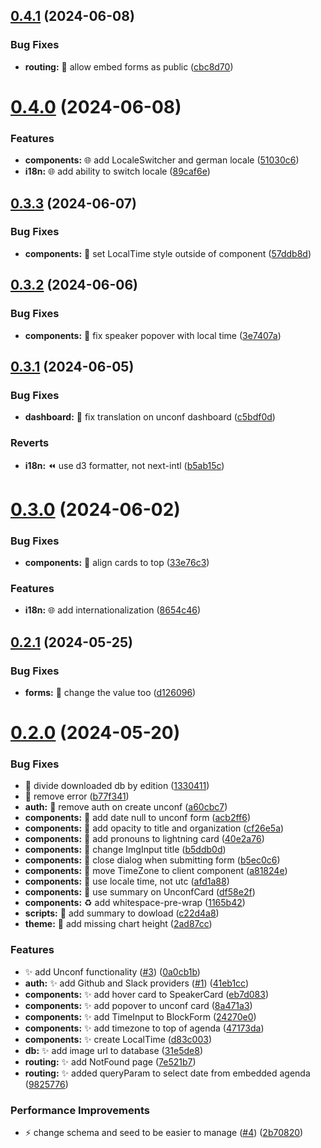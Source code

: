 ## [0.4.1](https://github.com/lloydrichards/proj_outlier-microfrontend/compare/v0.4.0...v0.4.1) (2024-06-08)


### Bug Fixes

* **routing:** :bug: allow embed forms as public ([cbc8d70](https://github.com/lloydrichards/proj_outlier-microfrontend/commit/cbc8d707306fff26c6c6ccefc1809d012c578bee))

# [0.4.0](https://github.com/lloydrichards/proj_outlier-microfrontend/compare/v0.3.3...v0.4.0) (2024-06-08)


### Features

* **components:** :globe_with_meridians: add LocaleSwitcher and german locale ([51030c6](https://github.com/lloydrichards/proj_outlier-microfrontend/commit/51030c686c25d602185f9dbfd34c4f548062613e))
* **i18n:** :globe_with_meridians: add ability to switch locale ([89caf6e](https://github.com/lloydrichards/proj_outlier-microfrontend/commit/89caf6ebc2a82d8c6eea4a45970145d24274a6ae))

## [0.3.3](https://github.com/lloydrichards/proj_outlier-microfrontend/compare/v0.3.2...v0.3.3) (2024-06-07)


### Bug Fixes

* **components:** :bug: set LocalTime style outside of component ([57ddb8d](https://github.com/lloydrichards/proj_outlier-microfrontend/commit/57ddb8da1a88f2dad3630c961fb7b108723f202d))

## [0.3.2](https://github.com/lloydrichards/proj_outlier-microfrontend/compare/v0.3.1...v0.3.2) (2024-06-06)


### Bug Fixes

* **components:** :bug: fix speaker popover with local time ([3e7407a](https://github.com/lloydrichards/proj_outlier-microfrontend/commit/3e7407a97e2da8d80d8d8ea545e628bae6a66e87))

## [0.3.1](https://github.com/lloydrichards/proj_outlier-microfrontend/compare/v0.3.0...v0.3.1) (2024-06-05)


### Bug Fixes

* **dashboard:** :bug: fix translation on unconf dashboard ([c5bdf0d](https://github.com/lloydrichards/proj_outlier-microfrontend/commit/c5bdf0dc02104e4c2e718cab58c263eb2742c6ca))


### Reverts

* **i18n:** :rewind: use d3 formatter, not next-intl ([b5ab15c](https://github.com/lloydrichards/proj_outlier-microfrontend/commit/b5ab15c95e49bc79c8f849b8bf8b4db9db1004bd))

# [0.3.0](https://github.com/lloydrichards/proj_outlier-microfrontend/compare/v0.2.1...v0.3.0) (2024-06-02)


### Bug Fixes

* **components:** :bug: align cards to top ([33e76c3](https://github.com/lloydrichards/proj_outlier-microfrontend/commit/33e76c300412a2790dd3ec5800d5ef8801e1c8b6))


### Features

* **i18n:** :globe_with_meridians: add internationalization ([8654c46](https://github.com/lloydrichards/proj_outlier-microfrontend/commit/8654c46b436ec71a44d6fca2423a55902cdb4ca8))

## [0.2.1](https://github.com/lloydrichards/proj_outlier-microfrontend/compare/v0.2.0...v0.2.1) (2024-05-25)

### Bug Fixes

- **forms:** :bug: change the value too
  ([d126096](https://github.com/lloydrichards/proj_outlier-microfrontend/commit/d126096d47c1ff0101bf3cf733154033af02dade))

# [0.2.0](https://github.com/lloydrichards/proj_outlier-microfrontend/compare/v0.1.0...v0.2.0) (2024-05-20)

### Bug Fixes

- :bug: divide downloaded db by edition
  ([1330411](https://github.com/lloydrichards/proj_outlier-microfrontend/commit/13304118fc0a3d61b139582f0811f221f6eedd7f))
- :rotating_light: remove error
  ([b77f341](https://github.com/lloydrichards/proj_outlier-microfrontend/commit/b77f341c7428719a69349c44cb3dd83d8e915464))
- **auth:** :bug: remove auth on create unconf
  ([a60cbc7](https://github.com/lloydrichards/proj_outlier-microfrontend/commit/a60cbc7d383182583659cded9d37df1ee86ac0b1))
- **components:** :bug: add date null to unconf form
  ([acb2ff6](https://github.com/lloydrichards/proj_outlier-microfrontend/commit/acb2ff6e88b782180e4754ef07c513aa7caa754d))
- **components:** :bug: add opacity to title and organization
  ([cf26e5a](https://github.com/lloydrichards/proj_outlier-microfrontend/commit/cf26e5ace5b2e995d9a3f17ebb091e7d9d1ebf64))
- **components:** :bug: add pronouns to lightning card
  ([40e2a76](https://github.com/lloydrichards/proj_outlier-microfrontend/commit/40e2a76c665f88e1273220c96bea7d9c9c8c5aa2))
- **components:** :bug: change ImgInput title
  ([b5ddb0d](https://github.com/lloydrichards/proj_outlier-microfrontend/commit/b5ddb0de18cd07b7e57fdd10daa39a9793c9cf47))
- **components:** :bug: close dialog when submitting form
  ([b5ec0c6](https://github.com/lloydrichards/proj_outlier-microfrontend/commit/b5ec0c61fa4cb98892423d6ec19a839f62e68ca5))
- **components:** :bug: move TimeZone to client component
  ([a81824e](https://github.com/lloydrichards/proj_outlier-microfrontend/commit/a81824eb0f933ae3bfa143c54893076a88aa83ef))
- **components:** :bug: use locale time, not utc
  ([afd1a88](https://github.com/lloydrichards/proj_outlier-microfrontend/commit/afd1a88c339092b93c07e52a48627bc8583c203f))
- **components:** :bug: use summary on UnconfCard
  ([df58e2f](https://github.com/lloydrichards/proj_outlier-microfrontend/commit/df58e2f724315c11fae1d6ba444530b9e29c7d3f))
- **components:** :recycle: add whitespace-pre-wrap
  ([1165b42](https://github.com/lloydrichards/proj_outlier-microfrontend/commit/1165b42b4a8948fa616b71777504f90a86cad383))
- **scripts:** :bug: add summary to dowload
  ([c22d4a8](https://github.com/lloydrichards/proj_outlier-microfrontend/commit/c22d4a8cb0b02cc8b223450a740690599dd00d71))
- **theme:** :lipstick: add missing chart height
  ([2ad87cc](https://github.com/lloydrichards/proj_outlier-microfrontend/commit/2ad87cc9c996731aa9b5d8e063f234337b4c05b3))

### Features

- ✨ add Unconf functionality
  ([#3](https://github.com/lloydrichards/proj_outlier-microfrontend/issues/3))
  ([0a0cb1b](https://github.com/lloydrichards/proj_outlier-microfrontend/commit/0a0cb1b2351ef5d5fe23ff39dc4a3fd6c3a5d4b1))
- **auth:** :sparkles: add Github and Slack providers
  ([#1](https://github.com/lloydrichards/proj_outlier-microfrontend/issues/1))
  ([41eb1cc](https://github.com/lloydrichards/proj_outlier-microfrontend/commit/41eb1cc17d0398ac98a5fda1a3a63062cf408aeb))
- **components:** :sparkles: add hover card to SpeakerCard
  ([eb7d083](https://github.com/lloydrichards/proj_outlier-microfrontend/commit/eb7d083b82b6153e6fcc7ec78585b7ce458cfd3e))
- **components:** :sparkles: add popover to unconf card
  ([8a471a3](https://github.com/lloydrichards/proj_outlier-microfrontend/commit/8a471a376f13c6afd83e1e98ab10972f82c6e0d8))
- **components:** :sparkles: add TimeInput to BlockForm
  ([24270e0](https://github.com/lloydrichards/proj_outlier-microfrontend/commit/24270e00ebadb62692d9e1719ba8e7cb68bf761c))
- **components:** :sparkles: add timezone to top of agenda
  ([47173da](https://github.com/lloydrichards/proj_outlier-microfrontend/commit/47173da8efbd9989a8432fc1f676cb05a432b4ef))
- **components:** :sparkles: create LocalTime
  ([d83c003](https://github.com/lloydrichards/proj_outlier-microfrontend/commit/d83c00338e28fcbc2f481426fe910467705eb325))
- **db:** :sparkles: add image url to database
  ([31e5de8](https://github.com/lloydrichards/proj_outlier-microfrontend/commit/31e5de87e305bac4ae60aafa2804991d6a364b25))
- **routing:** :sparkles: add NotFound page
  ([7e521b7](https://github.com/lloydrichards/proj_outlier-microfrontend/commit/7e521b7d77dc7c0108486415eb9bda99ccf5cf08))
- **routing:** :sparkles: added queryParam to select date from embedded agenda
  ([9825776](https://github.com/lloydrichards/proj_outlier-microfrontend/commit/982577636e2cf45c11d835b6a9d8e5a367c8f2cd))

### Performance Improvements

- ⚡️ change schema and seed to be easier to manage
  ([#4](https://github.com/lloydrichards/proj_outlier-microfrontend/issues/4))
  ([2b70820](https://github.com/lloydrichards/proj_outlier-microfrontend/commit/2b708203162d8065d9ff5e0171bf3cabae1ea7f2))
